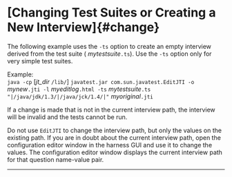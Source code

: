 
# [Changing Test Suites or Creating a New Interview]{#change}

The following example uses the `-ts` option to create an empty interview derived from the test suite
( *mytestsuite*`.ts`). Use the `-ts` option only for very simple test suites.

Example:\
`java -cp` \[*jt_dir* `/lib/`\] `javatest.jar com.sun.javatest.EditJTI -o` *mynew*`.jti -l`
*myeditlog*`.html -ts` *mytestsuite*`.ts "|/java/jdk/1.3/|/java/jck/1.4/|"` *myoriginal*`.jti`

If a change is made that is not in the current interview path, the interview will be invalid and the
tests cannot be run.

Do not use `EditJTI` to change the interview path, but only the values on the existing path. If you
are in doubt about the current interview path, open the configuration editor window in the harness
GUI and use it to change the values. The configuration editor window displays the current interview
path for that question name-value pair.

----------------------------------------------------------------------------------------------------


